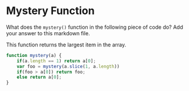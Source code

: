 # Mystery Function

What does the `mystery()` function in the following piece of code do? Add your
answer to this markdown file.

This function returns the largest item in the array. 

```javascript
function mystery(a) {
    if(a.length == 1) return a[0];
    var foo = mystery(a.slice(1, a.length))
    if(foo > a[0]) return foo;
    else return a[0];
}
```
